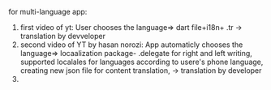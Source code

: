 for multi-language app:
1. first video of yt: User chooses the language=> dart file+i18n+ .tr  -> translation by devveloper
2. second video of YT by hasan norozi: App automaticly chooses the language=> locaalization package- .delegate for right and left writing, supported localales for languages according to usere's phone language, creating new json file for content translation, -> translation by developer
3. 
